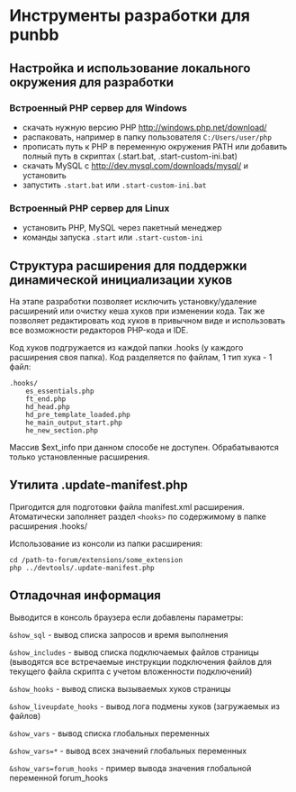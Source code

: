 
# Инструменты разработки для punbb

## Настройка и использование локального окружения для разработки

### Встроенный PHP сервер для Windows

- cкачать нужную версию PHP http://windows.php.net/download/
- распаковать, например в папку пользователя `C:/Users/user/php`
- прописать путь к PHP в переменную окружения PATH или добавить полный путь в скриптах (.start.bat, .start-custom-ini.bat)
- скачать MySQL с http://dev.mysql.com/downloads/mysql/ и установить
- запустить `.start.bat` или `.start-custom-ini.bat`

### Встроенный PHP сервер для Linux

- установить PHP, MySQL через пакетный менеджер
- команды запуска `.start` или `.start-custom-ini`

## Структура расширения для поддержки динамической инициализации хуков 

На этапе разработки позволяет исключить установку/удаление расширений или очистку кеша хуков при изменении кода. Так же позволяет редактировать код хуков в привычном виде и использовать все возможности редакторов PHP-кода и IDE.

Код хуков подгружается из каждой папки .hooks (у каждого расширения своя папка). Код разделяется по файлам, 1 тип хука - 1 файл:

    .hooks/
        es_essentials.php
        ft_end.php
        hd_head.php
        hd_pre_template_loaded.php
        he_main_output_start.php
        he_new_section.php

Массив $ext_info при данном способе не доступен. Обрабатываются только установленные расширения.

## Утилита .update-manifest.php

Пригодится для подготовки файла manifest.xml расширения. Атоматически заполняет раздел `<hooks>` по содержимому в папке расширения .hooks/

Использование из консоли из папки расширения:

```
cd /path-to-forum/extensions/some_extension
php ../devtools/.update-manifest.php
```

## Отладочная информация

Выводится в консоль браузера если добавлены параметры:

`&show_sql` - вывод списка запросов и время выполнения

`&show_includes` - вывод списка подключаемых файлов страницы (выводятся все встречаемые инструкции подключения файлов для текущего файла скрипта с учетом вложенности подключений)

`&show_hooks` - вывод списка вызываемых хуков страницы

`&show_liveupdate_hooks` - вывод лога подмены хуков (загружаемых из файлов)

`&show_vars` - вывод списка глобальных переменных

`&show_vars=*` - вывод всех значений глобальных переменных

`&show_vars=forum_hooks` - пример вывода значения глобальной переменной forum_hooks
